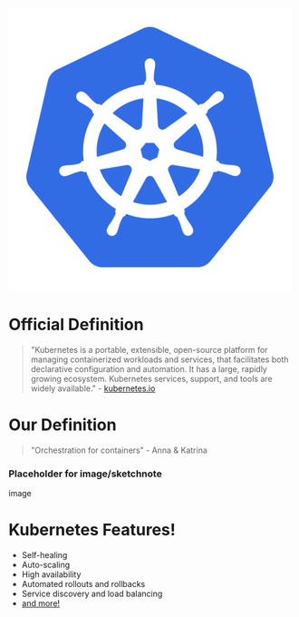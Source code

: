 <img src="./assets/kubernetes-icon-color.png" alt="Kubernetes Logo" width="500"/>

# Official Definition
> "Kubernetes is a portable, extensible, open-source platform for managing containerized workloads and services, that facilitates both declarative configuration and automation. It has a large, rapidly growing ecosystem. Kubernetes services, support, and tools are widely available." - [kubernetes.io](https://kubernetes.io/docs/concepts/overview/what-is-kubernetes/)

# Our Definition
> "Orchestration for containers" - Anna & Katrina

### Placeholder for image/sketchnote
image

# Kubernetes Features! 
- Self-healing
- Auto-scaling
- High availability
- Automated rollouts and rollbacks
- Service discovery and load balancing
- [and more!](https://kubernetes.io/docs/concepts/overview/what-is-kubernetes/)